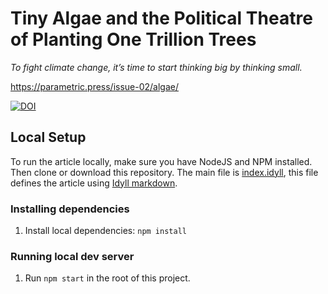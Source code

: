 # Tiny Algae and the Political Theatre of Planting One Trillion Trees

*To fight climate change, it’s time to start thinking big by thinking small.*

https://parametric.press/issue-02/algae/


[![DOI](https://zenodo.org/badge/241767103.svg)](https://zenodo.org/badge/latestdoi/241767103)


## Local Setup

To run the article locally, make sure you have NodeJS and NPM installed. Then clone or download this repository. The main file is [index.idyll](index.idyll), this file defines the article using [Idyll markdown](https://idyll-lang.org/docs/syntax).

### Installing dependencies

1. Install local dependencies: `npm install`

### Running local dev server

1. Run `npm start` in the root of this project.
